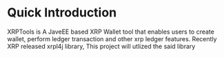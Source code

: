 # Quick Introduction

XRPTools is A JaveEE based XRP Wallet tool that enables users to create wallet, perform ledger transaction and other xrp ledger features. Recently XRP released
xrpl4j library, This project will utlized the said library
